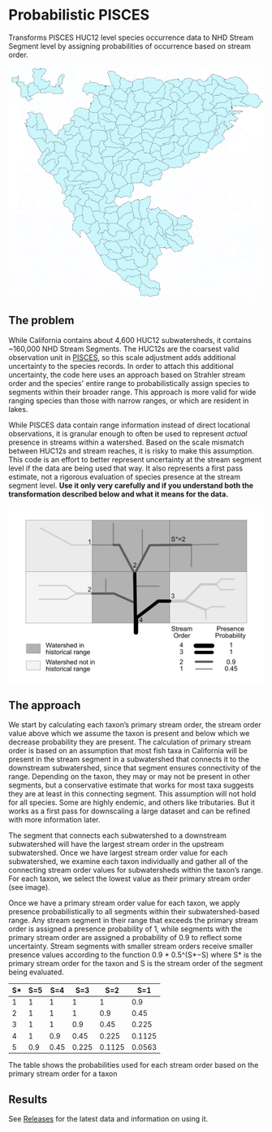 # Probabilistic PISCES
Transforms PISCES HUC12 level species occurrence data to NHD Stream Segment level by assigning probabilities of
occurrence based on stream order.

![Animation of transition from ranges to probabilistic segments](docs/probabilistic_pisces_animation.gif)

## The problem
While California contains about 4,600 HUC12 subwatersheds, it contains ~160,000 NHD Stream Segments. The HUC12s are the coarsest
valid observation unit in [PISCES](https://pisces.ucdavis.edu), so this scale adjustment adds additional uncertainty to the species records. In order
to attach this additional uncertainty, the code here uses an approach based on Strahler stream order and the species'
entire range to probabilistically assign species to segments within their broader range. This approach is more valid for
wide ranging species than those with narrow ranges, or which are resident in lakes. 

While PISCES data contain range information instead of direct locational observations, it is granular enough to often be used to represent *actual* presence
in streams within a watershed. Based on the scale mismatch between HUC12s and stream reaches, it is risky to make this assumption. This code is an effort
to better represent uncertainty at the stream segment level if the data are being used that way. It also represents a first pass
estimate, not a rigorous evaluation of species presence at the stream segment level. **Use it only very carefully and if
you understand both the transformation described below and what it means for the data.**

![Downscaling approach by stream order](docs/stream_order_diagram_v1.png)

## The approach

We start by calculating each taxon’s primary stream order, the stream order value above
which we assume the taxon is present and below which we decrease probability they
are present. The calculation of primary stream order is based on an assumption that
most fish taxa in California will be present in the stream segment in a subwatershed that
connects it to the downstream subwatershed, since that segment ensures connectivity of
the range. Depending on the taxon, they may or may not be present in other segments,
but a conservative estimate that works for most taxa suggests they are at least in this
connecting segment. This assumption will not hold for all species. Some are highly endemic, and others like tributaries.
But it works as a first pass for downscaling a large dataset and can be refined with more information
later.

The segment that connects each subwatershed to a downstream subwatershed will
have the largest stream order in the upstream subwatershed. Once we have largest stream
order value for each subwatershed, we examine each taxon individually and gather all of
the connecting stream order values for subwatersheds within the taxon’s range. For each
taxon, we select the lowest value as their primary stream order (see image).

Once we have a primary stream order value for each taxon, we apply presence probabilistically to all segments within their subwatershed-based range. Any stream segment
in their range that exceeds the primary stream order is assigned a presence probability
of 1, while segments with the primary stream order are assigned a probability of 0.9 to
reflect some uncertainty. Stream segments with smaller stream orders receive smaller
presence values according to the function 0.9 * 0.5^(S*−S) where S* is the primary stream
order for the taxon and S is the stream order of the segment being evaluated.

| S*  | S=5  | S=4   | S=3    | S=2     | S=1    |
|-----|------|-------|--------|---------|--------|
| 1   | 1    | 1     | 1      | 1       | 0.9    |
| 2   | 1    | 1     | 1      | 0.9     | 0.45   |
| 3   | 1    | 1     | 0.9    | 0.45    | 0.225  |
| 4   | 1    | 0.9   | 0.45   | 0.225   | 0.1125 |
| 5   | 0.9  | 0.45  | 0.225  | 0.1125  | 0.0563 |

The table shows the probabilities used for each stream order based on the primary stream order for a taxon


## Results
See [Releases](https://github.com/ceff-tech/ProbabilisticPISCES/releases) for the latest data and information on using it.